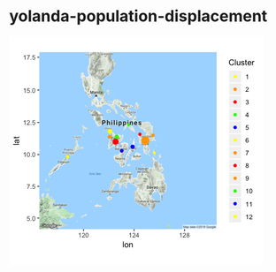 # yolanda-population-displacement

![alt text](https://raw.githubusercontent.com/Caballeroja/yolanda-populationa-displacement/master/Rplot.png)
